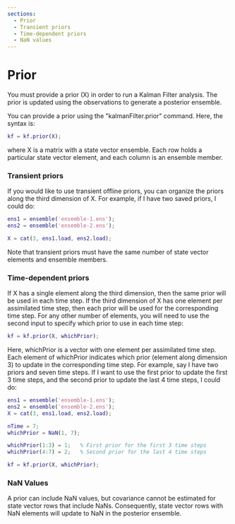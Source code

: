 ```yaml
---
sections:
  - Prior
  - Transient priors
  - Time-dependent priors
  - NaN values
---
```

# Prior

You must provide a prior (X) in order to run a Kalman Filter analysis. The prior is updated using the observations to generate a posterior ensemble.

You can provide a prior using the "kalmanFilter.prior" command. Here, the syntax is:
```matlab
kf = kf.prior(X);
```
where X is a matrix with a state vector ensemble. Each row holds a particular state vector element, and each column is an ensemble member.

### Transient priors

If you would like to use transient offline priors, you can organize the priors along the third dimension of X. For example, if I have two saved priors, I could do:
```matlab
ens1 = ensemble('ensemble-1.ens');
ens2 = ensemble('ensemble-2.ens');

X = cat(3, ens1.load, ens2.load);
```
Note that transient priors must have the same number of state vector elements and ensemble members.


### Time-dependent priors

If X has a single element along the third dimension, then the same prior will be used in each time step. If the third dimension of X has one element per assimilated time step, then each prior will be used for the corresponding time step. For any other number of elements, you will need to use the second input to specify which prior to use in each time step:
```matlab
kf = kf.prior(X, whichPrior);
```
Here, whichPrior is a vector with one element per assimilated time step. Each element of whichPrior indicates which prior (element along dimension 3) to update in the corresponding time step. For example, say I have two priors and seven time steps. If I want to use the first prior to update the first 3 time steps, and the second prior to update the last 4 time steps, I could do:
```matlab
ens1 = ensemble('ensemble-1.ens');
ens2 = ensemble('ensemble-2.ens');
X = cat(3, ens1.load, ens2.load);

nTime = 7;
whichPrior = NaN(1, 7);

whichPrior(1:3) = 1;   % First prior for the first 3 time steps
whichPrior(4:7) = 2;   % Second prior for the last 4 time steps

kf = kf.prior(X, whichPrior);
```

### NaN Values
A prior can include NaN values, but covariance cannot be estimated for state vector rows that include NaNs. Consequently, state vector rows with NaN elements will update to NaN in the posterior ensemble.
